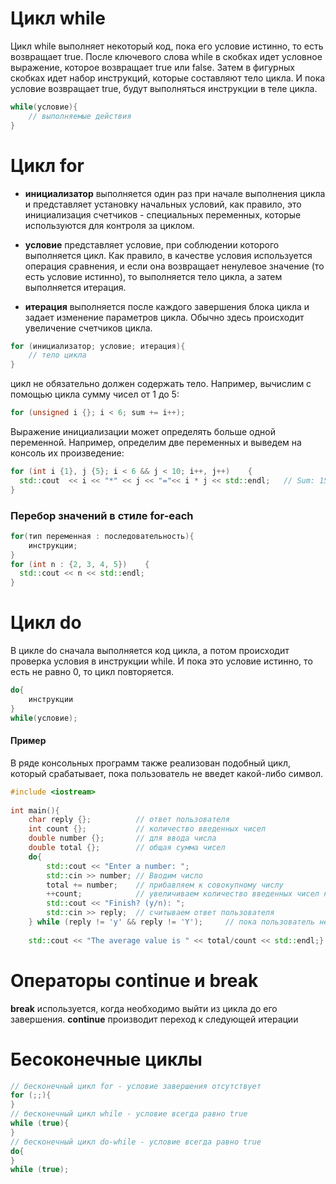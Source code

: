 # Цикл while
Цикл while выполняет некоторый код, пока его условие истинно, то есть возвращает true. После ключевого слова while в скобках идет условное выражение, которое возвращает true или false. Затем в фигурных скобках идет набор инструкций, которые составляют тело цикла. И пока условие возвращает true, будут выполняться инструкции в теле цикла.
```cpp
while(условие){
    // выполняемые действия
}
```
# Цикл for
- <b>инициализатор</b> выполняется один раз при начале выполнения цикла и представляет установку начальных условий, как правило, это инициализация счетчиков - специальных переменных, которые используются для контроля за циклом.

- <b>условие</b>  представляет условие, при соблюдении которого выполняется цикл. Как правило, в качестве условия используется операция сравнения, и если она возвращает ненулевое значение (то есть условие истинно), то выполняется тело цикла, а затем выполняется итерация.

- <b>итерация</b>  выполняется после каждого завершения блока цикла и задает изменение параметров цикла. Обычно здесь происходит увеличение счетчиков цикла.
```cpp
for (инициализатор; условие; итерация){
    // тело цикла
}
```
цикл не обязательно должен содержать тело. Например, вычислим с помощью цикла сумму чисел от 1 до 5:
```cpp
for (unsigned i {}; i < 6; sum += i++);
```
Выражение инициализации может определять больше одной переменной. Например, определим две переменных и выведем на консоль их произведение:
```cpp
for (int i {1}, j {5}; i < 6 && j < 10; i++, j++)    {
  std::cout  << i << "*" << j << "="<< i * j << std::endl;   // Sum: 15
}
```
### Перебор значений в стиле for-each
```cpp
for(тип переменная : последовательность){
    инструкции;
}
for (int n : {2, 3, 4, 5})    {
  std::cout << n << std::endl;
}
```
# Цикл do
В цикле do сначала выполняется код цикла, а потом происходит проверка условия в инструкции while. И пока это условие истинно, то есть не равно 0, то цикл повторяется.
```cpp
do{
    инструкции
}
while(условие);
```
#### Пример
В ряде консольных программ также реализован подобный цикл, который срабатывает, пока пользователь не введет какой-либо символ. 
```cpp
#include <iostream>
  
int main(){
    char reply {};          // ответ пользователя
    int count {};           // количество введенных чисел
    double number {};       // для ввода числа
    double total {};        // общая сумма чисел
    do{
        std::cout << "Enter a number: ";
        std::cin >> number; // Вводим число
        total += number;    // прибавляем к совокупному числу
        ++count;            // увеличиваем количество введенных чисел на 1
        std::cout << "Finish? (y/n): ";
        std::cin >> reply;  // считываем ответ пользователя
    } while (reply != 'y' && reply != 'Y');     // пока пользователь не введет символ y и Y
     
    std::cout << "The average value is " << total/count << std::endl;}
```
# Операторы continue и break
<b>break</b> используется, когда необходимо выйти из цикла до его завершения. 
<b>continue</b> производит переход к следующей итерации
# Бесоконечные циклы
```cpp
// бесконечный цикл for - условие завершения отсутствует
for (;;){
}
// бесконечный цикл while - условие всегда равно true
while (true){
}
// бесконечный цикл do-while - условие всегда равно true
do{
}
while (true);
```
